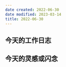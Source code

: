```yaml
---
date created: 2022-06-30
date modified: 2023-03-14
title: 2022-06-30
---
```


## 今天的工作日志

## 今天的灵感或闪念
